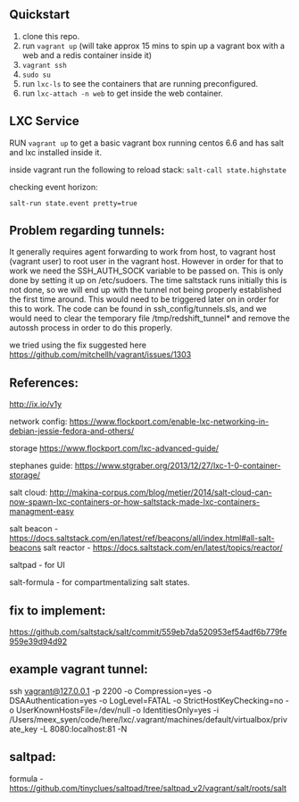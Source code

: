 Quickstart
----------

1. clone this repo.
2. run `vagrant up` (will take approx 15 mins to spin up a vagrant box with a web and a redis container inside it)
3. `vagrant ssh`
4. `sudo su`
5. run `lxc-ls` to see the containers that are running preconfigured.
6. run `lxc-attach -n web` to get inside the web container.

LXC Service
-----------

RUN `vagrant up` to get a basic vagrant box running centos 6.6 and has salt and lxc installed inside it.

inside vagrant run the following to reload stack:
`salt-call state.highstate`

checking event horizon:

`salt-run state.event pretty=true`


Problem regarding tunnels:
--------------------------

It generally requires agent forwarding to work from host, to vagrant host (vagrant user) to root user in the vagrant host. However in order for that to work we need the SSH_AUTH_SOCK variable to be passed on. This is only done by setting it up on /etc/sudoers. The time saltstack runs initially this is not done, so we will end up with the tunnel not being properly established the first time around. This would need to be triggered later on in order for this to work. The code can be found in ssh_config/tunnels.sls, and we would need to clear the temporary file /tmp/redshift_tunnel* and remove the autossh process in order to do this properly.

we tried using the fix suggested here https://github.com/mitchellh/vagrant/issues/1303


References:
-----------

http://ix.io/v1y

network config: https://www.flockport.com/enable-lxc-networking-in-debian-jessie-fedora-and-others/

storage https://www.flockport.com/lxc-advanced-guide/

stephanes guide: https://www.stgraber.org/2013/12/27/lxc-1-0-container-storage/

salt cloud: http://makina-corpus.com/blog/metier/2014/salt-cloud-can-now-spawn-lxc-containers-or-how-saltstack-made-lxc-containers-managment-easy

salt beacon - https://docs.saltstack.com/en/latest/ref/beacons/all/index.html#all-salt-beacons
salt reactor - https://docs.saltstack.com/en/latest/topics/reactor/

saltpad - for UI

salt-formula - for compartmentalizing salt states.


fix to implement:
-----------------
https://github.com/saltstack/salt/commit/559eb7da520953ef54adf6b779fe959e39d94d92

example vagrant tunnel:
-----------------------
 ssh vagrant@127.0.0.1 -p 2200 -o Compression=yes -o DSAAuthentication=yes -o LogLevel=FATAL -o StrictHostKeyChecking=no -o UserKnownHostsFile=/dev/null -o IdentitiesOnly=yes -i /Users/meex_syen/code/here/lxc/.vagrant/machines/default/virtualbox/private_key -L 8080:localhost:81 -N

saltpad:
--------
formula - https://github.com/tinyclues/saltpad/tree/saltpad_v2/vagrant/salt/roots/salt


